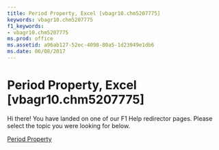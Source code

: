 ```yaml
---
title: Period Property, Excel [vbagr10.chm5207775]
keywords: vbagr10.chm5207775
f1_keywords:
- vbagr10.chm5207775
ms.prod: office
ms.assetid: a96ab127-52ec-4098-80a5-1d23949e1db6
ms.date: 06/08/2017
---
```



# Period Property, Excel [vbagr10.chm5207775]

Hi there! You have landed on one of our F1 Help redirector pages. Please select the topic you were looking for below.

[Period Property](http://msdn.microsoft.com/library/6f0378a3-a158-b21d-eef3-acde9e86f94b%28Office.15%29.aspx)

